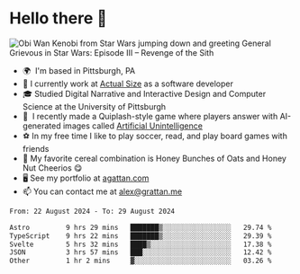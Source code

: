 <!--
**GameDog9988/GameDog9988** is a ✨ _special_ ✨ repository because its `README.md` (this file) appears on your GitHub profile.

Here are some ideas to get you started:

- 🔭 I’m currently working on ...
- 🌱 I’m currently learning ...
- 👯 I’m looking to collaborate on ...
- 🤔 I’m looking for help with ...
- 💬 Ask me about ...
- 📫 How to reach me: ...
- 😄 Pronouns: ...
- ⚡ Fun fact: ...
-->



Hello there 👋
==================================

![Obi Wan Kenobi from Star Wars jumping down and greeting General Grievous in Star Wars: Episode III – Revenge of the Sith](https://github.com/agrattan0820/agrattan0820/assets/51346343/689e56eb-29be-46a5-a079-28ea727b5f7e)


- 🌍  I'm based in Pittsburgh, PA
- 🔭  I currently work at [Actual Size](https://actualsize.com/) as a software developer
- 🎓  Studied Digital Narrative and Interactive Design and Computer Science at the University of Pittsburgh
- 👾  I recently made a Quiplash-style game where players answer with AI-generated images called [Artificial Unintelligence](https://github.com/agrattan0820/artificial-unintelligence)
- ⚽  In my free time I like to play soccer, read, and play board games with friends
- 🥣  My favorite cereal combination is Honey Bunches of Oats and Honey Nut Cheerios 😋
- 🖥️  See my portfolio at [agattan.com](http://agrattan.com/)
- 📫  You can contact me at [alex@grattan.me](mailto:alex@grattan.me)

<!--START_SECTION:waka-->

```txt
From: 22 August 2024 - To: 29 August 2024

Astro         9 hrs 29 mins   ███████▒░░░░░░░░░░░░░░░░░   29.74 %
TypeScript    9 hrs 22 mins   ███████▒░░░░░░░░░░░░░░░░░   29.39 %
Svelte        5 hrs 32 mins   ████▒░░░░░░░░░░░░░░░░░░░░   17.38 %
JSON          3 hrs 57 mins   ███░░░░░░░░░░░░░░░░░░░░░░   12.42 %
Other         1 hr 2 mins     ▓░░░░░░░░░░░░░░░░░░░░░░░░   03.26 %
```

<!--END_SECTION:waka-->
